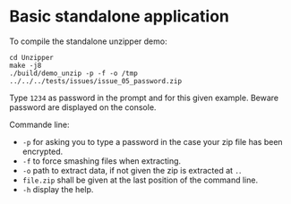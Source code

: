 # Basic standalone application

To compile the standalone unzipper demo:

```
cd Unzipper
make -j8
./build/demo_unzip -p -f -o /tmp ../../../tests/issues/issue_05_password.zip
```

Type `1234` as password in the prompt and for this given example.
Beware password are displayed on the console.

Commande line:
- `-p` for asking you to type a password in the case your zip file has been encrypted.
- `-f` to force smashing files when extracting.
- `-o` path to extract data, if not given the zip is extracted at `.`.
- `file.zip` shall be given at the last position of the command line.
- `-h` display the help.
